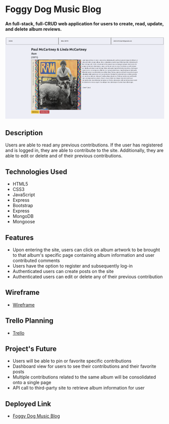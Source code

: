 # Foggy Dog Music Blog

#### An full-stack, full-CRUD web application for users to create, read, update, and delete album reviews.

<img src='./media/images/show.png' alt='Show Page'>

## Description

Users are able to read any previous contributions. If the user has registered and is logged in, they are able to contribute to the site. Additionally, they are able to edit or delete and of their previous contributions.

## Technologies Used

- HTML5
- CSS3
- JavaScript
- Express
- Bootstrap
- Express
- MongoDB
- Mongoose

## Features

- Upon entering the site, users can click on album artwork to be brought to that album's specific page containing album information and user contributed comments
- Users have the option to register and subsequently log-in
- Authenticated users can create posts on the site
- Authenticated users can edit or delete any of their previous contribution

## Wireframe

- <a href='https://trello.com/b/S2Vh9DSH/project-2-music-blog'>Wireframe</a>

## Trello Planning

- <a href='https://trello.com/b/S2Vh9DSH/project-2-music-blog'>Trello</a>

## Project's Future

- Users will be able to pin or favorite specific contributions
- Dashboard view for users to see their contributions and their favorite posts
- Multiple contributions related to the same album will be consolidated onto a single page
- API call to third-party site to retrieve album information for user

## Deployed Link

- <a href='https://foggy-dog-music-blog.herokuapp.com/' target="_blank">Foggy Dog Music Blog</a>
